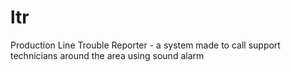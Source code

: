 # ltr
Production Line Trouble Reporter - a system made to call support technicians around the area using sound alarm
